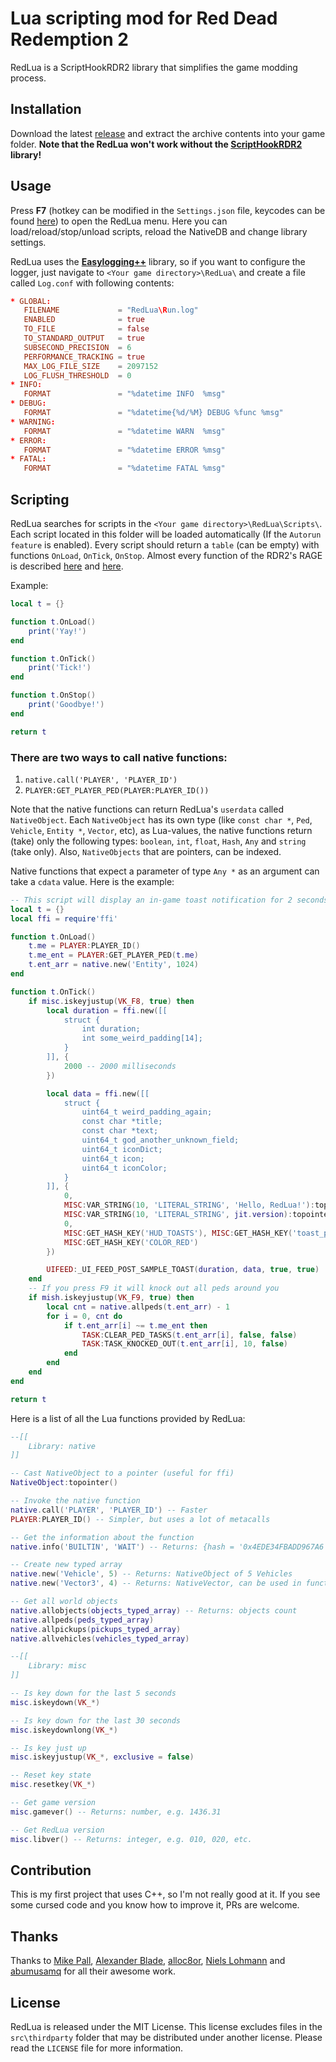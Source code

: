 # Lua scripting mod for Red Dead Redemption 2

RedLua is a ScriptHookRDR2 library that simplifies the game modding process.

## Installation

Download the latest [release](https://github.com/igor725/RedLua/releases) and extract the archive contents into your game folder. **Note that the RedLua won't work without the [ScriptHookRDR2](https://www.dev-c.com/rdr2/scripthookrdr2/) library!**

## Usage
Press **F7** (hotkey can be modified in the `Settings.json` file, keycodes can be found [here](https://cherrytree.at/misc/vk.htm)) to open the RedLua menu. Here you can load/reload/stop/unload scripts, reload the NativeDB and change library settings.

RedLua uses the [**Easylogging++**](https://github.com/amrayn/easyloggingpp#configuration) library, so if you want to configure the logger, just navigate to `<Your game directory>\RedLua\` and create a file called `Log.conf` with following contents:
```conf
* GLOBAL:
   FILENAME             = "RedLua\Run.log"
   ENABLED              = true
   TO_FILE              = false
   TO_STANDARD_OUTPUT   = true
   SUBSECOND_PRECISION  = 6
   PERFORMANCE_TRACKING = true
   MAX_LOG_FILE_SIZE    = 2097152
   LOG_FLUSH_THRESHOLD  = 0
* INFO:
   FORMAT               = "%datetime INFO  %msg"
* DEBUG:
   FORMAT               = "%datetime{%d/%M} DEBUG %func %msg"
* WARNING:
   FORMAT               = "%datetime WARN  %msg"
* ERROR:
   FORMAT               = "%datetime ERROR %msg"
* FATAL:
   FORMAT               = "%datetime FATAL %msg"

```

## Scripting

RedLua searches for scripts in the `<Your game directory>\RedLua\Scripts\`. Each script located in this folder will be loaded automatically (If the `Autorun feature` is enabled). Every script should return a `table` (can be empty) with functions `OnLoad`, `OnTick`, `OnStop`. Almost every function of the RDR2's RAGE is described [here](https://alloc8or.re/rdr3/nativedb/) and [here](https://www.rdr2mods.com/nativedb/index/builtin/).

Example:
```lua
local t = {}

function t.OnLoad()
	print('Yay!')
end

function t.OnTick()
	print('Tick!')
end

function t.OnStop()
	print('Goodbye!')
end

return t
```

### There are two ways to call native functions:
1. `native.call('PLAYER', 'PLAYER_ID')`
2. `PLAYER:GET_PLAYER_PED(PLAYER:PLAYER_ID())`

Note that the native functions can return RedLua's `userdata` called `NativeObject`. Each `NativeObject` has its own type (like `const char *`, `Ped`, `Vehicle`, `Entity *`, `Vector`, etc), as Lua-values, the native functions return (take) only the following types: `boolean`, `int`, `float`, `Hash`, `Any` and `string` (take only). Also, `NativeObjects` that are pointers, can be indexed.

Native functions that expect a parameter of type `Any *` as an argument can take a `cdata` value. Here is the example:
```lua
-- This script will display an in-game toast notification for 2 seconds when F8 key is released
local t = {}
local ffi = require'ffi'

function t.OnLoad()
	t.me = PLAYER:PLAYER_ID()
	t.me_ent = PLAYER:GET_PLAYER_PED(t.me)
	t.ent_arr = native.new('Entity', 1024)
end

function t.OnTick()
	if misc.iskeyjustup(VK_F8, true) then
		local duration = ffi.new([[
			struct {
				int duration;
				int some_weird_padding[14];
			}
		]], {
			2000 -- 2000 milliseconds
		})

		local data = ffi.new([[
			struct {
				uint64_t weird_padding_again;
				const char *title;
				const char *text;
				uint64_t god_another_unknown_field;
				uint64_t iconDict;
				uint64_t icon;
				uint64_t iconColor;
			}
		]], {
			0,
			MISC:VAR_STRING(10, 'LITERAL_STRING', 'Hello, RedLua!'):topointer(),
			MISC:VAR_STRING(10, 'LITERAL_STRING', jit.version):topointer(),
			0,
			MISC:GET_HASH_KEY('HUD_TOASTS'), MISC:GET_HASH_KEY('toast_player_deadeye'),
			MISC:GET_HASH_KEY('COLOR_RED')
		})

		UIFEED:_UI_FEED_POST_SAMPLE_TOAST(duration, data, true, true)
	end
	-- If you press F9 it will knock out all peds around you
	if mish.iskeyjustup(VK_F9, true) then
		local cnt = native.allpeds(t.ent_arr) - 1
		for i = 0, cnt do
			if t.ent_arr[i] ~= t.me_ent then
				TASK:CLEAR_PED_TASKS(t.ent_arr[i], false, false)
				TASK:TASK_KNOCKED_OUT(t.ent_arr[i], 10, false)
			end
		end
	end
end

return t
```

Here is a list of all the Lua functions provided by RedLua:

```lua
--[[
	Library: native
]]

-- Cast NativeObject to a pointer (useful for ffi)
NativeObject:topointer()

-- Invoke the native function
native.call('PLAYER', 'PLAYER_ID') -- Faster
PLAYER:PLAYER_ID() -- Simpler, but uses a lot of metacalls

-- Get the information about the function
native.info('BUILTIN', 'WAIT') -- Returns: {hash = '0x4EDE34FBADD967A6', build = 1207, returns = 'void', params = {[1] = {type = 'int', name = 'ms'}}} or nothing if specified function does not exists

-- Create new typed array
native.new('Vehicle', 5) -- Returns: NativeObject of 5 Vehicles
native.new('Vector3', 4) -- Returns: NativeVector, can be used in functions like ENTITY:GET_ENTITY_MATRIX(...)

-- Get all world objects
native.allobjects(objects_typed_array) -- Returns: objects count
native.allpeds(peds_typed_array)
native.allpickups(pickups_typed_array)
native.allvehicles(vehicles_typed_array)

--[[
	Library: misc
]]

-- Is key down for the last 5 seconds
misc.iskeydown(VK_*)

-- Is key down for the last 30 seconds
misc.iskeydownlong(VK_*)

-- Is key just up
misc.iskeyjustup(VK_*, exclusive = false)

-- Reset key state
misc.resetkey(VK_*)

-- Get game version
misc.gamever() -- Returns: number, e.g. 1436.31

-- Get RedLua version
misc.libver() -- Returns: integer, e.g. 010, 020, etc.
```

## Contribution

This is my first project that uses C++, so I'm not really good at it. If you see some cursed code and you know how to improve it, PRs are welcome.

## Thanks

Thanks to [Mike Pall](https://github.com/LuaJIT/LuaJIT), [Alexander Blade](https://www.dev-c.com/rdr2/scripthookrdr2/), [alloc8or](https://github.com/alloc8or/rdr3-nativedb-data), [Niels Lohmann](https://github.com/nlohmann/json) and [abumusamq](https://github.com/amrayn/easyloggingpp) for all their awesome work.

## License

RedLua is released under the MIT License. This license excludes files in the `src\thirdparty` folder that may be distributed under another license. Please read the `LICENSE` file for more information.
